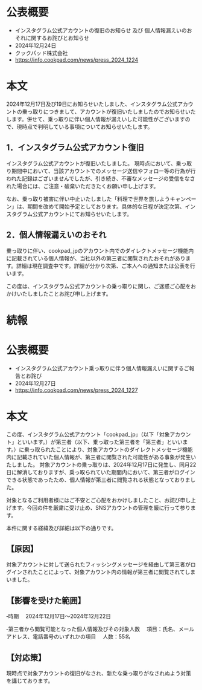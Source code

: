 # 公表概要
- インスタグラム公式アカウントの復旧のお知らせ 及び 個人情報漏えいのおそれに関するお詫びとお知らせ
- 2024年12月24日
- クックパッド株式会社
- https://info.cookpad.com/news/press_2024_1224
  
# 本文
2024年12月17日及び19日にお知らせいたしました、インスタグラム公式アカウントの乗っ取りにつきまして、アカウントが復旧いたしましたのでお知らせいたします。併せて、乗っ取りに伴い個人情報が漏えいした可能性がございますので、現時点で判明している事項についてお知らせいたします。

## 1．インスタグラム公式アカウント復旧
インスタグラム公式アカウントが復旧いたしました。
現時点において、乗っ取り期間中において、当該アカウントでのメッセージ送信やフォロー等の行為が行われた記録はございませんでしたが、引き続き、不審なメッセージの受信をなされた場合には、ご注意・破棄いただきたくお願い申し上げます。

なお、乗っ取り被害に伴い中止いたしました「料理で世界を旅しようキャンペーン」は、期間を改めて開始予定としております。具体的な日程が決定次第、インスタグラム公式アカウントにてお知らせいたします。

## 2．個人情報漏えいのおそれ
乗っ取りに伴い、cookpad_jpのアカウント内でのダイレクトメッセージ機能内に記載されている個人情報が、当社以外の第三者に閲覧されたおそれがあります。詳細は現在調査中です。詳細が分かり次第、ご本人への通知または公表を行います。

この度は、インスタグラム公式アカウントの乗っ取りに関し、ご迷惑ご心配をおかけいたしましたことお詫び申し上げます。

# 続報
# 公表概要
- インスタグラム公式アカウント乗っ取りに伴う個人情報漏えいに関するご報告とお詫び
- 2024年12月27日
- https://info.cookpad.com/news/press_2024_1227

# 本文
この度、インスタグラム公式アカウント「cookpad_jp」（以下「対象アカウント」といいます。）が第三者（以下、乗っ取った第三者を「第三者」といいます。）に乗っ取られたことにより、対象アカウントのダイレクトメッセージ機能内に記載されていた個人情報が、第三者に閲覧された可能性がある事象が発生いたしました。
対象アカウントの乗っ取りは、2024年12月17日に発生し、同月22日に解消しておりますが、乗っ取られていた期間内において、第三者がログインできる状態であったため、個人情報が第三者に閲覧される状態となっておりました。

対象となるご利用者様にはご不安とご心配をおかけしましたこと、お詫び申し上げます。今回の件を厳粛に受け止め、SNSアカウントの管理を厳に行って参ります。

本件に関する経緯及び詳細は以下の通りです。

## 【原因】
対象アカウントに対して送られたフィッシングメッセージを経由して第三者がログインされたことによって、対象アカウント内の情報が第三者に閲覧されてしまいました。

## 【影響を受けた範囲】
‐時期
　2024年12月17日〜2024年12月22日

‐第三者から閲覧可能となった個人情報及びその対象人数
　項目：氏名、メールアドレス、電話番号のいずれかの項目
　人数：55名
　
## 【対応策】
現時点で対象アカウントの復旧がなされ、新たな乗っ取りがなされぬよう対策を講じております。
